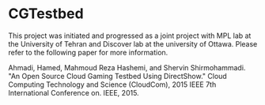 # CGTestbed
This project was initiated and progressed as a joint project with MPL lab at the University of Tehran and Discover lab at the university of Ottawa. Please refer to the following paper for more information.

Ahmadi, Hamed, Mahmoud Reza Hashemi, and Shervin Shirmohammadi. "An Open Source Cloud Gaming Testbed Using DirectShow." Cloud Computing Technology and Science (CloudCom), 2015 IEEE 7th International Conference on. IEEE, 2015.
